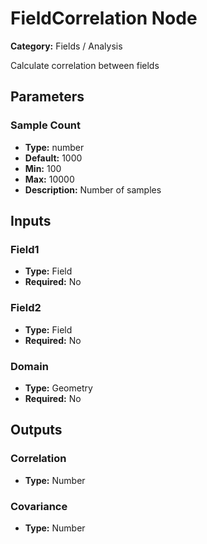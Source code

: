
# FieldCorrelation Node

**Category:** Fields / Analysis

Calculate correlation between fields

## Parameters


### Sample Count
- **Type:** number
- **Default:** 1000
- **Min:** 100
- **Max:** 10000
- **Description:** Number of samples


## Inputs


### Field1
- **Type:** Field
- **Required:** No



### Field2
- **Type:** Field
- **Required:** No



### Domain
- **Type:** Geometry
- **Required:** No



## Outputs


### Correlation
- **Type:** Number



### Covariance
- **Type:** Number




